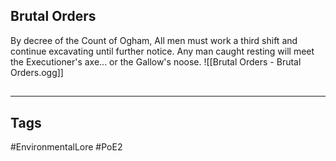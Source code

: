 ## Brutal Orders
By decree of the Count of Ogham, All men must work a third shift and continue excavating until further notice. Any man caught resting will meet the Executioner's axe... or the Gallow's noose.
![[Brutal Orders - Brutal Orders.ogg]]

##
---
## Tags
#EnvironmentalLore 
#PoE2 